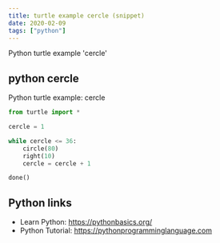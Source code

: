 ```yaml
---
title: turtle example cercle (snippet)
date: 2020-02-09
tags: ["python"]
---
```

Python turtle example 'cercle'


## python cercle

Python turtle example: cercle

```python
from turtle import *

cercle = 1

while cercle <= 36:
    circle(80)
    right(10)
    cercle = cercle + 1

done()

```

## Python links

- Learn Python: https://pythonbasics.org/
- Python Tutorial: https://pythonprogramminglanguage.com

